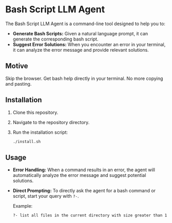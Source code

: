 # Bash Script LLM Agent

The Bash Script LLM Agent is a command-line tool designed to help you to: 
* **Generate Bash Scripts:** Given a natural language prompt, it can generate the corresponding bash script.
* **Suggest Error Solutions:** When you encounter an error in your terminal, it can analyze the error message and provide relevant solutions.



## Motive 
Skip the browser. Get bash help directly in your terminal. No more copying and pasting.


## Installation    
1.  Clone this repository.
2.  Navigate to the repository directory.
3.  Run the installation script:

    ```bash
    ./install.sh
    ```

## Usage
* **Error Handling:** When a command results in an error, the agent will automatically analyze the error message and suggest potential solutions.
* **Direct Prompting:** To directly ask the agent for a bash command or script, start your query with `?-`.

    Example:

    ```bash
    ?- list all files in the current directory with size greater than 1MB
    ```
